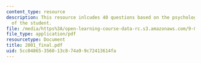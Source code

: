 ```yaml
---
content_type: resource
description: This resource inlcudes 40 questions based on the psychological understanding
  of the student.
file: /media/https%3A/open-learning-course-data-rc.s3.amazonaws.com/9-00-introduction-to-psychology-fall-2004/5cc04865356013c874a99c72413614fa_2001_final.pdf
file_type: application/pdf
resourcetype: Document
title: 2001_final.pdf
uid: 5cc04865-3560-13c8-74a9-9c72413614fa
---
```

